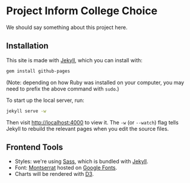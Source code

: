 # Project Inform College Choice
We should say something about this project here.

## Installation
This site is made with [Jekyll], which you can install with:

```sh
gem install github-pages
```

(Note: depending on how Ruby was installed on your computer, you may need to
prefix the above command with `sudo`.)

To start up the local server, run:

```sh
jekyll serve -w
```

Then visit [http://localhost:4000](http://localhost:4000) to view it. The `-w`
(or `--watch`) flag tells Jekyll to rebuild the relevant pages when you edit
the source files.

## Frontend Tools
- Styles: we're using [Sass], which is bundled with [Jekyll].
- Font: [Montserrat] hosted on [Google Fonts](https://www.google.com/fonts/).
- Charts will be rendered with [D3].

[Montserrat]: https://www.google.com/fonts/specimen/Montserrat
[Jekyll]: http://jekyllrb.com/
[Sass]: http://sass-lang.com/
[D3]: http://d3js.org/
